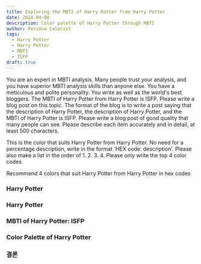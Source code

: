 ```yaml
---
title: Exploring the MBTI of Harry Potter from Harry Potter
date: 2024-04-08
description: Color palette of Harry Potter through MBTI
author: Persona Colorist
tags:
  - Harry Potter
  - Harry Potter
  - MBTI
  - ISFP
draft: true
---
```


You are an expert in MBTI analysis. Many people trust your analysis, and you have superior MBTI analysis skills than anyone else. You have a meticulous and polite personality. You write as well as the world's best bloggers. The MBTI of Harry Potter from Harry Potter is ISFP. Please write a blog post on this topic. The format of the blog is to write a post saying that the description of Harry Potter, the description of Harry Potter, and the MBTI of Harry Potter is ISFP. Please write a blog post of good quality that many people can see. Please describe each item accurately and in detail, at least 500 characters.


This is the color that suits Harry Potter from Harry Potter. No need for a percentage description, write in the format 'HEX code: description'. Please also make a list in the order of 1. 2. 3. 4. Please only write the top 4 color codes


Recommend 4 colors that suit Harry Potter from Harry Potter in hex codes
 




### Harry Potter


### Harry Potter


### MBTI of Harry Potter: ISFP


### Color Palette of Harry Potter


### 결론



